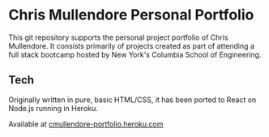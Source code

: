 
# Chris Mullendore Personal Portfolio
This git repository supports the personal project portfolio of Chris Mullendore. It consists primarily of projects created as part of attending a full stack bootcamp hosted by New York's Columbia School of Engineering.

## Tech
Originally written in pure, basic HTML/CSS, it has been ported to React on Node.js running in Heroku. 

Available at [cmullendore-portfolio.heroku.com](https://cmullendore-portfolio.herokuapp.com/)